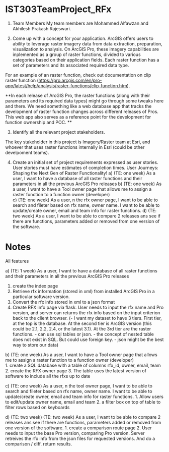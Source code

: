 # IST303TeamProject_RFx
1. Team Members
  My team members are Mohammed Alfawzan and Akhilesh Prakash Rajeswari.

2. Come up with a concept for your application.
  ArcGIS offers users to ability to leverage raster imagery data from data extraction, preparation, visualization to analysis. 
  On ArcGIS Pro, these imagery capabilities are inplemented as a group of raster functions, divided to various categories based on their application fields. 
  Each raster function has a set of parameters and its associated required data type.

  For an example of an raster function, check out documentation on clip raster function (https://pro.arcgis.com/en/pro-app/latest/help/analysis/raster-functions/clip-function.htm). 

  **In each release of ArcGIS Pro, the raster functions (along with their parameters and its required data types) might go through some tweaks here and there. 
  We need something like a web database app that tracks the development of raster function changes across different releases of Pros. This web app also serves as a reference point for the development for function ownership and POC. **
   
3. Identify all the relevant project stakeholders.

  The key stakeholder in this project is Imagery/Raster team at Esri, and whoever that uses raster functions internally in Esri (could be other develpoment teams).

4. Create an initial set of project requirements expressed as user stories. User stories must have estimates of completion times.
   User Journeys: Shaping the Next Gen of Raster Functionality!
  a) (TE: one week) As a user, I want to have a database of all raster functions and their parameters in all the previous ArcGIS Pro releases
  b) (TE: one week) As a user, I want to have a Tool owner page that allows me to assign a raster function to a function owner (developer)  
  c) (TE: one week) As a user, n the rfx owner page, I want to be able to search and fileter based on rfx name, owner name. I want to be able to update/create owner, email and team info for raster functions.
  d) (TE: two week) As a user, I want to be able to compare 2 releases ans see if there are functions, parameters added or removed from one version of the software.

   
# Notes

All features

 a) (TE: 1 week) As a user, I want to have a database of all raster functions and their parameters in all the previous ArcGIS Pro releases
  1. create the index page
  2. Retrieve rfx information (stored in xml) from installed ArcGIS Pro in a particular software version.
  3. Convert the rfx info stored in xml to a json format
  4. Create RFX info page via flask. User needs to input the rfx name and Pro version, and server can returns the rfx info based on the input criterion back to the client browser.
  (- I want my dataset to have 3 tiers. 
        First tier, at the top is the database. 
        At the second tier is ArcGIS version (this could be 2.1, 2.2, 2.4, or the latest 3.1). 
        At the 3rd tier are the raster functions.
    - can use sql tables or json.
    - the concept of nested table does not exist in SQL. But could use foreign key.
    - json might be the best way to store our data)


  b) (TE: one week) As a user, I want to have a Tool owner page that allows me to assign a raster function to a function owner (developer)  
    1. create a SQL database with a table of columns rfx_id, owner, email, team
    2. create the RFX owner page
    3. The table uses the latest version of software to include all the rfxs up to date

  c) (TE: one week) As a user, n the tool owner page, I want to be able to search and fileter based on rfx name, owner name. I want to be able to update/create owner, email and team info for raster functions.
    1. Allow users to edit/update owner name, email and team
    2. a filter box on top of table to filter rows based on keyboards

  d) (TE: two  week) (TE: two week) As a user, I want to be able to compare 2 releases ans see if there are functions, parameters added or removed from one version of the software.
    1. create a comparison route page
    2. User needs to input the base Pro version, comparing Pro version. Server retreives the rfx info from the json files for requested versions. And do a comparison / diff. return results.

   